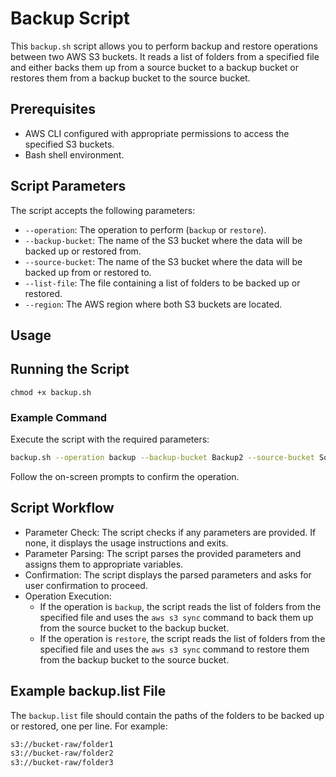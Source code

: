 # Backup Script

This `backup.sh` script allows you to perform backup and restore operations between two AWS S3 buckets. It reads a list of folders from a specified file and either backs them up from a source bucket to a backup bucket or restores them from a backup bucket to the source bucket.

## Prerequisites

- AWS CLI configured with appropriate permissions to access the specified S3 buckets.
- Bash shell environment.

## Script Parameters

The script accepts the following parameters:

- `--operation`: The operation to perform (`backup` or `restore`).
- `--backup-bucket`: The name of the S3 bucket where the data will be backed up or restored from.
- `--source-bucket`: The name of the S3 bucket where the data will be backed up from or restored to.
- `--list-file`: The file containing a list of folders to be backed up or restored.
- `--region`: The AWS region where both S3 buckets are located.

## Usage

## Running the Script

```
chmod +x backup.sh
```

### Example Command

Execute the script with the required parameters:

```bash
backup.sh --operation backup --backup-bucket Backup2 --source-bucket Source1 --list-file backup.list --region eu-west-1
```

Follow the on-screen prompts to confirm the operation.

## Script Workflow
- Parameter Check: The script checks if any parameters are provided. If none, it displays the usage instructions and exits.
- Parameter Parsing: The script parses the provided parameters and assigns them to appropriate variables.
- Confirmation: The script displays the parsed parameters and asks for user confirmation to proceed.
- Operation Execution:
    - If the operation is `backup`, the script reads the list of folders from the specified file and uses the `aws s3 sync` command to back them up from the source bucket to the backup bucket.
    - If the operation is `restore`, the script reads the list of folders from the specified file and uses the `aws s3 sync` command to restore them from the backup bucket to the source bucket.
## Example backup.list File
The `backup.list` file should contain the paths of the folders to be backed up or restored, one per line. For example:

```bash
s3://bucket-raw/folder1
s3://bucket-raw/folder2
s3://bucket-raw/folder3
```
